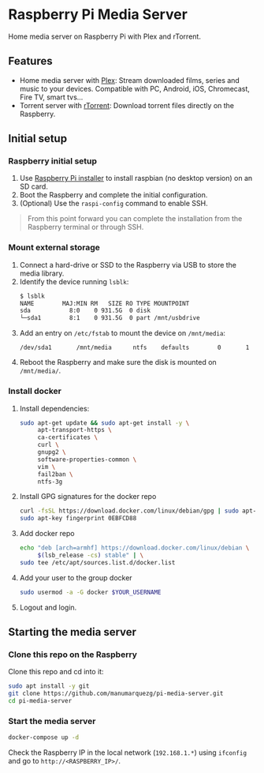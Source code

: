 # Raspberry Pi Media Server

Home media server on Raspberry Pi with Plex and rTorrent.

## Features

- Home media server with [Plex](https://www.plex.tv): Stream downloaded films, series and music to your devices. Compatible with PC, Android, iOS, Chromecast, Fire TV, smart tvs...
- Torrent server with [rTorrent](https://github.com/rakshasa/rtorrent): Download torrent files directly on the Raspberry.

## Initial setup

### Raspberry initial setup

1. Use [Raspberry Pi installer](https://www.raspberrypi.com/software/) to install raspbian (no desktop version) on an SD card.
2. Boot the Raspberry and complete the initial configuration.
3. (Optional) Use the `raspi-config` command to enable SSH.

> From this point forward you can complete the installation from the Raspberry terminal or through SSH.

### Mount external storage

1. Connect a hard-drive or SSD to the Raspberry via USB to store the media library.
2. Identify the device running `lsblk`:
     ```bash
     $ lsblk
     NAME        MAJ:MIN RM   SIZE RO TYPE MOUNTPOINT
     sda           8:0    0 931.5G  0 disk 
     └─sda1        8:1    0 931.5G  0 part /mnt/usbdrive
     ```
3. Add an entry on `/etc/fstab` to mount the device on `/mnt/media`:
     ```
     /dev/sda1       /mnt/media      ntfs    defaults        0       1
     ```
4. Reboot the Raspberry and make sure the disk is mounted on `/mnt/media/`.

### Install docker

1. Install dependencies:
     ```bash
     sudo apt-get update && sudo apt-get install -y \
          apt-transport-https \
          ca-certificates \
          curl \
          gnupg2 \
          software-properties-common \
          vim \
          fail2ban \
          ntfs-3g
     ```
2. Install GPG signatures for the docker repo
     ```bash
     curl -fsSL https://download.docker.com/linux/debian/gpg | sudo apt-key add -
     sudo apt-key fingerprint 0EBFCD88
     ```
3. Add docker repo
     ```bash
     echo "deb [arch=armhf] https://download.docker.com/linux/debian \
          $(lsb_release -cs) stable" | \
     sudo tee /etc/apt/sources.list.d/docker.list
     ```
4. Add your user to the group docker
     ```bash
     sudo usermod -a -G docker $YOUR_USERNAME
     ```
5. Logout and login.

## Starting the media server

### Clone this repo on the Raspberry

Clone this repo and cd into it:

```bash
sudo apt install -y git
git clone https://github.com/manumarquezg/pi-media-server.git
cd pi-media-server
```

### Start the media server

```bash
docker-compose up -d
```

Check the Raspberry IP in the local network (`192.168.1.*`) using `ifconfig` and go to `http://<RASPBERRY_IP>/`.
